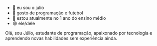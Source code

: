 - 👋 eu sou o julio
- 👀 gosto de programaçâo e futebol
- 🌱 estou atualmente no 1 ano do ensino médio
- 😄 ele/dele


Olá, sou Júlio, estudante de programação, apaixonado por tecnologia e aprendendo novas habilidades sem experiência ainda.
